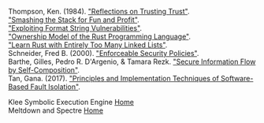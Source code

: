 Thompson, Ken. (1984). ["Reflections on Trusting Trust"](https://users.ece.cmu.edu/~ganger/712.fall02/papers/p761-thompson.pdf).<br>
["Smashing the Stack for Fun and Profit"](https://insecure.org/stf/smashstack.html).<br>
["Exploiting Format String Vulnerabilities"](https://julianor.tripod.com/bc/formatstring-1.2.pdf).<br>
["Ownership Model of the Rust Programming Language"](http://web.mit.edu/rust-lang_v1.25/arch/amd64_ubuntu1404/share/doc/rust/html/book/first-edition/ownership.html).<br>
["Learn Rust with Entirely Too Many Linked Lists"](https://rust-unofficial.github.io/too-many-lists/index.html).<br>
Schneider, Fred B. (2000). ["Enforceable Security Policies"](https://www.cs.cornell.edu/fbs/publications/EnfSecPols.pdf).<br>
Barthe, Gilles, Pedro R. D'Argenio, & Tamara Rezk. ["Secure Information Flow by Self-Composition"](https://www-sop.inria.fr/lemme/Tamara.Rezk/publication/Barthe-DArgenio-Rezk.pdf).<br>
Tan, Gana. (2017). ["Principles and Implementation Techniques of Software-Based Fault Isolation"](http://www.cse.psu.edu/~gxt29/papers/sfi-final.pdf).<br>

Klee Symbolic Execution Engine [Home](https://klee.github.io)<br>
Meltdown and Spectre [Home](https://meltdownattack.com)<br>
